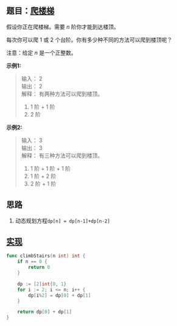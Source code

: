 ## 题目：[爬楼梯](https://leetcode-cn.com/problems/climbing-stairs/)

假设你正在爬楼梯。需要 *n* 阶你才能到达楼顶。

每次你可以爬 1 或 2 个台阶。你有多少种不同的方法可以爬到楼顶呢？

注意：给定 *n* 是一个正整数。

**示例1:**
>输入： 2  
>输出： 2  
>解释： 有两种方法可以爬到楼顶。  
>1. 1 阶 + 1 阶  
>2. 2 阶  

**示例2:**
>输入： 3  
>输出： 3  
>解释： 有三种方法可以爬到楼顶。  
>1. 1 阶 + 1 阶 + 1 阶  
>2. 1 阶 + 2 阶  
>3. 2 阶 + 1 阶  

## 思路
1. 动态规划方程`dp[n] = dp[n-1]+dp[n-2]`

## [实现](https://github.com/mzmuer/leetcode/blob/master/question70/answer_test.go)
```go
func climbStairs(n int) int {
	if n == 0 {
		return 0
	}

	dp := [2]int{0, 1}
	for i := 2; i <= n; i++ {
		dp[i%2] = dp[0] + dp[1]
	}

	return dp[0] + dp[1]
}
```